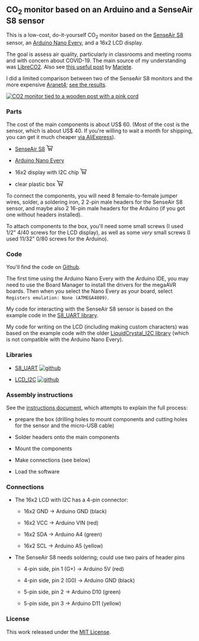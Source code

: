 ## CO<sub>2</sub> monitor based on an Arduino and a SenseAir S8 sensor

This is a low-cost, do-it-yourself CO<sub>2</sub> monitor based on the [SenseAir
S8](https://senseair.com/products/size-counts/s8-lp/) sensor, an
[Arduino Nano
Every](https://store.arduino.cc/products/arduino-nano-every), and a
16x2 LCD display.

The goal is assess air quality, particularly in classrooms and meeting
rooms and with concern about COVID-19. The main source of my
understanding was
[LibreCO2](https://github.com/danielbernalb/LibreCO2). Also see
[this useful
post](https://emariete.com/en/meter-co2-esp8266-nodemcu-sensor-senseair-s8/)
by [Mariete](https://emariete.com/en/).

I did a limited comparison between two of the SenseAir S8 monitors and
the more expensive [Aranet4](https://aranet.com/products/aranet4/);
[see the results](https://karlduino.org/CO2monitor/docs/Comparison/comparison.html).

[![CO2 monitor tied to a wooden post with a pink cord](https://karlduino.org/CO2monitor/docs/pics/co2monitor_sm.jpg)](https://karlduino.org/CO2monitor/docs/pics/co2monitor.jpg)

### Parts

The cost of the main components is about US$ 60. (Most of the cost is
the sensor, which is about US$ 40. If you're willing to wait a month
for shipping, you can get it much cheaper
[via AliExpress](https://s.click.aliexpress.com/e/_9GsnY9)).

- [SenseAir S8](https://senseair.com/products/size-counts/s8-lp/)
  [![shopping cart icon](docs/pics/shopping-cart.png)](https://amzn.to/3AyzQMa)

- [Arduino Nano Every](https://store.arduino.cc/products/arduino-nano-every)

- 16x2 display with I2C chip
  [![shopping cart icon](docs/pics/shopping-cart.png)](https://amzn.to/3AwG3Z7)

- clear plastic box
  [![shopping cart icon](docs/pics/shopping-cart.png)](https://amzn.to/3R24kxb)

To connect the components, you will need 8 female-to-female jumper
wires, solder, a soldering iron, 2 2-pin male headers for the SenseAir
S8 sensor, and maybe also 2 16-pin male headers for the Arduino (if
you got one without headers installed).

To attach components to the box, you'll need some
small screws (I used 1/2" 4/40 screws for the LCD display), as well as
some _very_ small screws (I used 11/32" 0/80 screws for the Arduino).


### Code

You'll find the code on [Github](https://github.com/karlduino/CO2monitor).

The first time using the Arduino Nano Every with the Arduino
IDE, you may need to use the Board Manager to install the drivers
for the megaAVR boards. Then when you select the Nano Every as your
board, select `Registers emulation: None (ATMEGA4809)`.

My code for interacting with the SenseAir S8 sensor is based on the
example code in the [S8_UART
library](https://github.com/jcomas/S8_UART).

My code for writing on the LCD (including making custom characters)
was based on the example code with the older [LiquidCrystal_I2C
library](https://github.com/johnrickman/LiquidCrystal_I2C) (which is
not compatible with the Arduino Nano Every).

### Libraries

- [S8_UART](https://www.arduino.cc/reference/en/libraries/s8_uart/)
  [![github](https://kbroman.org/icons16/github-icon.png)](https://github.com/jcomas/S8_UART)

- [LCD_I2C](https://www.arduino.cc/reference/en/libraries/lcd_i2c/)
  [![github](https://kbroman.org/icons16/github-icon.png)](https://github.com/blackhack/LCD_I2C)


### Assembly instructions

See the
[instructions document](https://karlduino.org/CO2monitor/docs/instructions.html),
which attempts to explain the full process:

- prepare the box (drilling holes to mount components and cutting
  holes for the sensor and the micro-USB cable)

- Solder headers onto the main components

- Mount the components

- Make connections (see below)

- Load the software


### Connections

- The 16x2 LCD with I2C has a 4-pin connector:

    - 16x2 GND -> Arduino GND (black)

    - 16x2 VCC -> Arduino VIN (red)

    - 16x2 SDA -> Arduino A4 (green)

    - 16x2 SCL -> Arduino A5 (yellow)

- The SenseAir S8 needs soldering; could use two pairs of header pins

  - 4-pin side, pin 1 (G+) -> Arduino 5V (red)

  - 4-pin side, pin 2 (G0) -> Arduino GND (black)

  - 5-pin side, pin 2 -> Arduino D10 (green)

  - 5-pin side, pin 3 -> Arduino D11 (yellow)


### License

This work released under the [MIT License](LICENSE.md).
